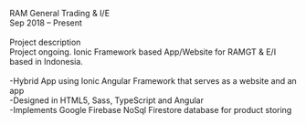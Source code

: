 RAM General Trading & I/E <br/>
Sep 2018 – Present<br/>
<br/>
Project description <br/>
Project ongoing. Ionic Framework based App/Website for RAMGT & E/I based in Indonesia.<br/>
<br/>
-Hybrid App using Ionic Angular Framework that serves as a website and an app
<br/>
-Designed in HTML5, Sass, TypeScript and Angular
<br/>
-Implements Google Firebase NoSql Firestore database for product storing
